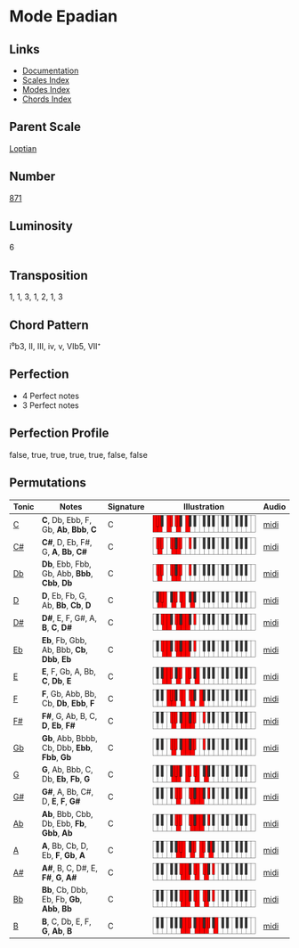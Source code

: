 # Mode Epadian

## Links

- [Documentation](README.md)
- [Scales Index](Scales.md)
- [Modes Index](Modes.md)
- [Chords Index](Chords.md)

## Parent Scale

[Loptian](ScaleLoptian.md)

## Number

[871](https://ianring.com/musictheory/scales/871)

## Luminosity

6

## Transposition

1, 1, 3, 1, 2, 1, 3

## Chord Pattern

i⁰b3, II, III, iv, v, VIb5, VII⁺

## Perfection

- 4 Perfect notes
- 3 Perfect notes

## Perfection Profile

false, true, true, true, true, false, false

## Permutations

| Tonic | Notes | Signature | Illustration | Audio |
|-------|-------|-----------|--------------|-------|
| [C](ModeCNaturalEpadian.md) | **C**, Db, Ebb, F, Gb, **Ab**, **Bbb**, **C** | C | ![CNaturalEpadian](ModeCNaturalEpadian.png) | [midi](https://github.com/edipermadi/music/blob/main/docs/ModeCNaturalEpadian.mid?raw=true) |
| [C#](ModeCSharpEpadian.md) | **C#**, D, Eb, F#, G, **A**, **Bb**, **C#** | C | ![CSharpEpadian](ModeCSharpEpadian.png) | [midi](https://github.com/edipermadi/music/blob/main/docs/ModeCSharpEpadian.mid?raw=true) |
| [Db](ModeDFlatEpadian.md) | **Db**, Ebb, Fbb, Gb, Abb, **Bbb**, **Cbb**, **Db** | C | ![DFlatEpadian](ModeDFlatEpadian.png) | [midi](https://github.com/edipermadi/music/blob/main/docs/ModeDFlatEpadian.mid?raw=true) |
| [D](ModeDNaturalEpadian.md) | **D**, Eb, Fb, G, Ab, **Bb**, **Cb**, **D** | C | ![DNaturalEpadian](ModeDNaturalEpadian.png) | [midi](https://github.com/edipermadi/music/blob/main/docs/ModeDNaturalEpadian.mid?raw=true) |
| [D#](ModeDSharpEpadian.md) | **D#**, E, F, G#, A, **B**, **C**, **D#** | C | ![DSharpEpadian](ModeDSharpEpadian.png) | [midi](https://github.com/edipermadi/music/blob/main/docs/ModeDSharpEpadian.mid?raw=true) |
| [Eb](ModeEFlatEpadian.md) | **Eb**, Fb, Gbb, Ab, Bbb, **Cb**, **Dbb**, **Eb** | C | ![EFlatEpadian](ModeEFlatEpadian.png) | [midi](https://github.com/edipermadi/music/blob/main/docs/ModeEFlatEpadian.mid?raw=true) |
| [E](ModeENaturalEpadian.md) | **E**, F, Gb, A, Bb, **C**, **Db**, **E** | C | ![ENaturalEpadian](ModeENaturalEpadian.png) | [midi](https://github.com/edipermadi/music/blob/main/docs/ModeENaturalEpadian.mid?raw=true) |
| [F](ModeFNaturalEpadian.md) | **F**, Gb, Abb, Bb, Cb, **Db**, **Ebb**, **F** | C | ![FNaturalEpadian](ModeFNaturalEpadian.png) | [midi](https://github.com/edipermadi/music/blob/main/docs/ModeFNaturalEpadian.mid?raw=true) |
| [F#](ModeFSharpEpadian.md) | **F#**, G, Ab, B, C, **D**, **Eb**, **F#** | C | ![FSharpEpadian](ModeFSharpEpadian.png) | [midi](https://github.com/edipermadi/music/blob/main/docs/ModeFSharpEpadian.mid?raw=true) |
| [Gb](ModeGFlatEpadian.md) | **Gb**, Abb, Bbbb, Cb, Dbb, **Ebb**, **Fbb**, **Gb** | C | ![GFlatEpadian](ModeGFlatEpadian.png) | [midi](https://github.com/edipermadi/music/blob/main/docs/ModeGFlatEpadian.mid?raw=true) |
| [G](ModeGNaturalEpadian.md) | **G**, Ab, Bbb, C, Db, **Eb**, **Fb**, **G** | C | ![GNaturalEpadian](ModeGNaturalEpadian.png) | [midi](https://github.com/edipermadi/music/blob/main/docs/ModeGNaturalEpadian.mid?raw=true) |
| [G#](ModeGSharpEpadian.md) | **G#**, A, Bb, C#, D, **E**, **F**, **G#** | C | ![GSharpEpadian](ModeGSharpEpadian.png) | [midi](https://github.com/edipermadi/music/blob/main/docs/ModeGSharpEpadian.mid?raw=true) |
| [Ab](ModeAFlatEpadian.md) | **Ab**, Bbb, Cbb, Db, Ebb, **Fb**, **Gbb**, **Ab** | C | ![AFlatEpadian](ModeAFlatEpadian.png) | [midi](https://github.com/edipermadi/music/blob/main/docs/ModeAFlatEpadian.mid?raw=true) |
| [A](ModeANaturalEpadian.md) | **A**, Bb, Cb, D, Eb, **F**, **Gb**, **A** | C | ![ANaturalEpadian](ModeANaturalEpadian.png) | [midi](https://github.com/edipermadi/music/blob/main/docs/ModeANaturalEpadian.mid?raw=true) |
| [A#](ModeASharpEpadian.md) | **A#**, B, C, D#, E, **F#**, **G**, **A#** | C | ![ASharpEpadian](ModeASharpEpadian.png) | [midi](https://github.com/edipermadi/music/blob/main/docs/ModeASharpEpadian.mid?raw=true) |
| [Bb](ModeBFlatEpadian.md) | **Bb**, Cb, Dbb, Eb, Fb, **Gb**, **Abb**, **Bb** | C | ![BFlatEpadian](ModeBFlatEpadian.png) | [midi](https://github.com/edipermadi/music/blob/main/docs/ModeBFlatEpadian.mid?raw=true) |
| [B](ModeBNaturalEpadian.md) | **B**, C, Db, E, F, **G**, **Ab**, **B** | C | ![BNaturalEpadian](ModeBNaturalEpadian.png) | [midi](https://github.com/edipermadi/music/blob/main/docs/ModeBNaturalEpadian.mid?raw=true) |
